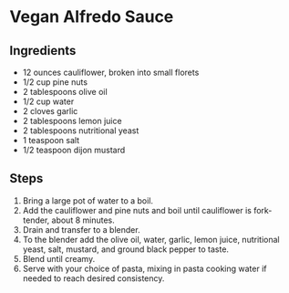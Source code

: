 # Vegan Alfredo Sauce

## Ingredients
- 12 ounces cauliflower, broken into small florets
- 1/2 cup pine nuts
- 2 tablespoons olive oil
- 1/2 cup water
- 2 cloves garlic
- 2 tablespoons lemon juice
- 2 tablespoons nutritional yeast
- 1 teaspoon salt
- 1/2 teaspoon dijon mustard

## Steps
1. Bring a large pot of water to a boil.
2. Add the cauliflower and pine nuts and boil until cauliflower is fork-tender, about 8 minutes.
3. Drain and transfer to a blender.
4. To the blender add the olive oil, water, garlic, lemon juice, nutritional yeast, salt, mustard, and ground black pepper to taste.
5. Blend until creamy.
6. Serve with your choice of pasta, mixing in pasta cooking water if needed to reach desired consistency.